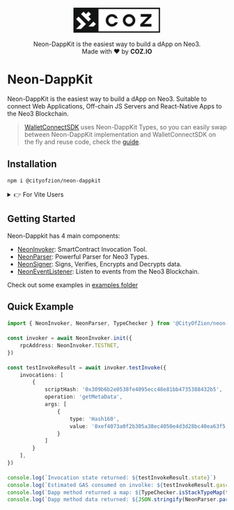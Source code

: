 <p align="center">
  <img
    src="/.github/resources/images/coz.png"
    width="200px;">
</p>

<p align="center">
  Neon-DappKit is the easiest way to build a dApp on Neo3.
  <br/> Made with ❤ by <b>COZ.IO</b>
</p>

# Neon-DappKit

Neon-DappKit is the easiest way to build a dApp on Neo3. Suitable to connect Web Applications, Off-chain JS Servers and
React-Native Apps to the Neo3 Blockchain.

> [WalletConnectSDK](https://github.com/CityOfZion/wallet-connect-sdk) uses Neon-DappKit Types, so  you can easily swap
between Neon-DappKit implementation and WalletConnectSDK on the fly and reuse code, check the
[guide](https://github.com/CityOfZion/neon-dappkit/blob/main/packages/neon-dappkit/WALLET-CONNECT.md).

## Installation
```sh
npm i @cityofzion/neon-dappkit
```

<details>
<summary>👉 For Vite Users</summary>

In the vite.config.ts file you must change the global value like this:
```ts
import {defineConfig} from 'vite'

export default defineConfig({
    //your config here
    define: {
        global: 'globalThis',
        process: {
            version: 'globalThis'
        }
        //...
    },
})
```
</details>

## Getting Started

Neon-Dappkit has 4 main components:
- [NeonInvoker](https://github.com/CityOfZion/neon-dappkit/blob/main/packages/neon-dappkit/NEON-INVOKER.md): SmartContract Invocation Tool.
- [NeonParser](https://github.com/CityOfZion/neon-dappkit/blob/main/packages/neon-dappkit/NEON-PARSER.md): Powerful Parser for Neo3 Types.
- [NeonSigner](https://github.com/CityOfZion/neon-dappkit/blob/main/packages/neon-dappkit/NEON-SIGNER.md): Signs, Verifies, Encrypts and Decrypts data.
- [NeonEventListener](https://github.com/CityOfZion/neon-dappkit/blob/main/packages/neon-dappkit/NEON-EVENT-LISTENER.md): Listen to events from the Neo3 Blockchain.

Check out some examples in [examples folder](https://github.com/CityOfZion/neon-dappkit/packages/neon-dappkit/examples)


## Quick Example

```ts
import { NeonInvoker, NeonParser, TypeChecker } from '@CityOfZion/neon-dappkit'

const invoker = await NeonInvoker.init({
    rpcAddress: NeonInvoker.TESTNET,
})

const testInvokeResult = await invoker.testInvoke({
    invocations: [
        {
            scriptHash: '0x309b6b2e0538fe4095ecc48e81bb4735388432b5',
            operation: 'getMetaData',
            args: [
                {
                    type: 'Hash160',
                    value: '0xef4073a0f2b305a38ec4050e4d3d28bc40ea63f5'
                }
            ]
        }
    ],
})

console.log(`Invocation state returned: ${testInvokeResult.state}`)
console.log(`Estimated GAS consumed on involke: ${testInvokeResult.gasconsumed} GAS`) // Using testInvoke ensures zero GAS consumption, unlike invokeFunction.
console.log(`Dapp method returned a map: ${TypeChecker.isStackTypeMap(testInvokeResult.stack[0])}`)
console.log(`Dapp method data returned: ${JSON.stringify(NeonParser.parseRpcResponse(testInvokeResult.stack[0]), null, 2)}`)
```